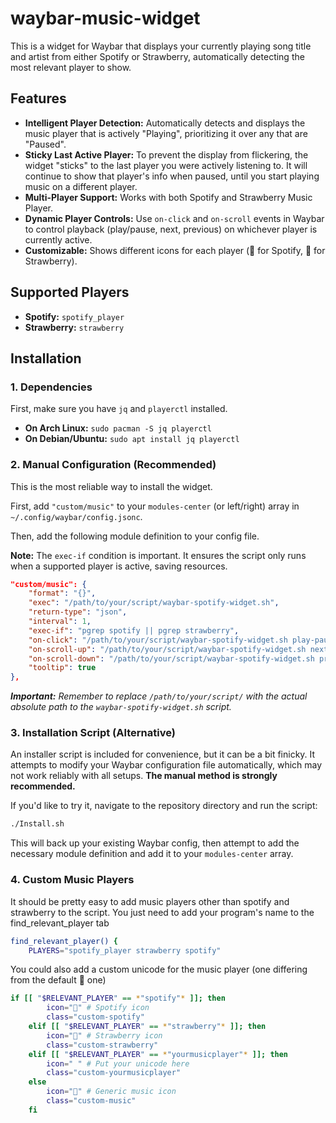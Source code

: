 # waybar-music-widget

This is a widget for Waybar that displays your currently playing song title and artist from either Spotify or Strawberry, automatically detecting the most relevant player to show.

## Features

- **Intelligent Player Detection:** Automatically detects and displays the music player that is actively "Playing", prioritizing it over any that are "Paused".
- **Sticky Last Active Player:** To prevent the display from flickering, the widget "sticks" to the last player you were actively listening to. It will continue to show that player's info when paused, until you start playing music on a different player.
- **Multi-Player Support:** Works with both Spotify and Strawberry Music Player.
- **Dynamic Player Controls:** Use `on-click` and `on-scroll` events in Waybar to control playback (play/pause, next, previous) on whichever player is currently active.
- **Customizable:** Shows different icons for each player ( for Spotify, 🍓 for Strawberry).

## Supported Players

- **Spotify:** `spotify_player`
- **Strawberry:** `strawberry`

## Installation

### 1. Dependencies

First, make sure you have `jq` and `playerctl` installed.

- **On Arch Linux:** `sudo pacman -S jq playerctl`
- **On Debian/Ubuntu:** `sudo apt install jq playerctl`

### 2. Manual Configuration (Recommended)

This is the most reliable way to install the widget.

First, add `"custom/music"` to your `modules-center` (or left/right) array in `~/.config/waybar/config.jsonc`.

Then, add the following module definition to your config file.

**Note:** The `exec-if` condition is important. It ensures the script only runs when a supported player is active, saving resources.

```json
"custom/music": {
    "format": "{}",
    "exec": "/path/to/your/script/waybar-spotify-widget.sh",
    "return-type": "json",
    "interval": 1,
    "exec-if": "pgrep spotify || pgrep strawberry",
    "on-click": "/path/to/your/script/waybar-spotify-widget.sh play-pause",
    "on-scroll-up": "/path/to/your/script/waybar-spotify-widget.sh next",
    "on-scroll-down": "/path/to/your/script/waybar-spotify-widget.sh previous",
    "tooltip": true
},
```

***Important:*** *Remember to replace `/path/to/your/script/` with the actual absolute path to the `waybar-spotify-widget.sh` script.*

### 3. Installation Script (Alternative)

An installer script is included for convenience, but it can be a bit finicky. It attempts to modify your Waybar configuration file automatically, which may not work reliably with all setups. **The manual method is strongly recommended.**

If you'd like to try it, navigate to the repository directory and run the script:

```bash
./Install.sh
```

This will back up your existing Waybar config, then attempt to add the necessary module definition and add it to your `modules-center` array.

### 4. Custom Music Players

It should be pretty easy to add music players other than spotify and strawberry to the script. You just need to add your program's name to the find_relevant_player tab

```bash
find_relevant_player() {
    PLAYERS="spotify_player strawberry spotify"
```

You could also add a custom unicode for the music player (one differing from the default 🎵 one)

```bash
if [[ "$RELEVANT_PLAYER" == *"spotify"* ]]; then
        icon="" # Spotify icon
        class="custom-spotify"
    elif [[ "$RELEVANT_PLAYER" == *"strawberry"* ]]; then
        icon="🍓" # Strawberry icon
        class="custom-strawberry"
    elif [[ "$RELEVANT_PLAYER" == *"yourmusicplayer"* ]]; then
        icon=" " # Put your unicode here
        class="custom-yourmusicplayer"   
    else
        icon="🎵" # Generic music icon
        class="custom-music"
    fi

```
